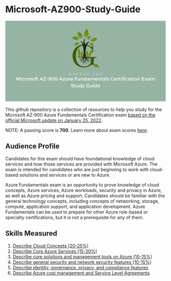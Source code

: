 # Microsoft-AZ900-Study-Guide

![AZ-900 Banner Image](/IMG/Repo-Banner.png)

This github repository is a collection of resources to help you study for the Microsoft AZ-900 Azure Fundamentals Certification exam [based on the official Microsoft update on January 25, 2022](https://query.prod.cms.rt.microsoft.com/cms/api/am/binary/RE3VwUY).

NOTE: A passing score is **700**. Learn more about exam scores [here](https://docs.microsoft.com/en-us/learn/certifications/exam-scoring-reports#scores-needed-to-pass-exams).

## Audience Profile
Candidates for this exam should have foundational knowledge of cloud services and how those services are provided with Microsoft Azure. The exam is intended for candidates who are just beginning to work with cloud-based solutions and services or are new to Azure.

Azure Fundamentals exam is an opportunity to prove knowledge of cloud concepts, Azure services, Azure workloads, security and privacy in Azure, as well as Azure pricing and support. Candidates should be familiar with the general technology concepts, including concepts of networking, storage, compute, application support, and application development. Azure Fundamentals can be used to prepare for other Azure role-based or specialty certifications, but it is not a prerequisite for any of them.

## Skills Measured
1. [Describe Cloud Concepts (20-25%)](/1-Cloud-Concepts/sec1.md)
2. [Describe Core Azure Services (15-20%)](/2-Azure-Services/sec2.md)
3. [Describe core solutions and management tools on Azure (10-15%)](/3-Core-Solutions/sec3.md)
4. [Describe general security and network security features (10-15%)](/4-General-Security/sec4.md)
5. [Describe identity, governance, privacy, and compliance features](/5-Identity-Governance/sec5.md)
6. [Describe Azure cost management and Service Level Agreements](/6-Cost-Management/sec6.md)